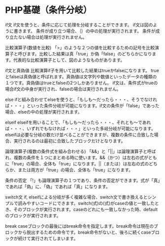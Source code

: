# PHP基礎（条件分岐）

if文
if文を使うと、条件に応じて処理を分岐することができます。
if文は図のように書きます。
条件が成り立つ場合、｛｝の中の処理が実行されます。
条件が成り立たない場合は処理が実行されません。

比較演算子(数値を比較)
「>」のような２つの値を比較するための記号を比較演算子と呼びます。比較した結果は真「true」か偽「false」のどちらかになります。代表的な比較演算子として、図のようなものがあります。

if文と真偽値
比較演算if子を用いて比較した結果はtrueかfalseになります。
trueとfalseは真偽値と呼ばれます。真偽値は文字列や数値といったデータの種類の１つです。真偽値はtrueとfalseの2つしかありません。
if文は、条件式がtrueの場合if文の中身が実行され、falseの場合は実行されません。

else
ifと組み合わせてelseを使うと、「もしも〜だったら・・・、そうでなければ・・・」といった条件分岐が可能になります。if文の条件が「false」であった場合、elseの中の処理が実行されます。

elseif
elseifを用いることで、「もしも〜だったら・・・、それとも〜であれば・・・、いずれでもなければ・・・」といった多岐分岐が可能になります。elseifは必要な分岐の数だけ並べることができますが、複数の条件に合致した場合、実行されるのは最初に合致したブロックだけとなります。

論理演算子(複数の条件式を組み合わせる)
「&&」と「||」は論理演算子と呼ばれ、複数の条件を１つにまとめる時に使います。&&（かつ）は左右の式がともに「true」の場合、全体も「true」になります。||（または）は左右の式のどちらか、または両方が「true」の場合、全体も「true」になります。

条件の否定
「!」も論理演算子の１つであり、条件の否定ができます。式が「真」であれば「偽」に、「偽」であれば「真」になります。

switch文
if, elseifによる分岐が多く複雑な場合、switch文で書き換えるとシンプルで読みやすいコードにできます。switch(式)の(式)がcaseの値と一致したとき、そのブロックが実行されます。caseのどれにも一致しなかった時、defaultのブロックが実行されます。

break
caseブロックの最後にはbreak命令を指定します。break命令は現在のブロックから脱出するための命令です。break命令がないと、後ろに続くcaseブロックが続けて実行されてしまいます。